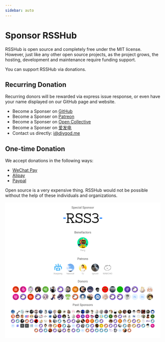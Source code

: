 ```yaml
---
sidebar: auto
---
```


# Sponsor RSSHub

RSSHub is open source and completely free under the MIT license. However, just like any other open source projects, as the project grows, the hosting, development and maintenance require funding support.

You can support RSSHub via donations.

## Recurring Donation

Recurring donors will be rewarded via express issue response, or even have your name displayed on our GitHub page and website.

-   Become a Sponser on [GitHub](https://github.com/sponsors/DIYgod)
-   Become a Sponser on [Patreon](https://www.patreon.com/DIYgod)
-   Become a Sponser on [Open Collective](https://opencollective.com/rsshub)
-   Become a Sponser on [爱发电](https://afdian.net/@diygod)
-   Contact us directly: [i@diygod.me](mailto:i@diygod.me)

## One-time Donation

We accept donations in the following ways:

-   [WeChat Pay](https://archive.diygod.me/images/wx.jpg)
-   [Alipay](https://archive.diygod.me/images/zfb.jpg)
-   [Paypal](https://www.paypal.me/DIYgod)

Open source is a very expensive thing. RSSHub would not be possible without the help of these individuals and organizations.

<p align="center">
  <a href="https://github.com/DIYgod/sponsors">
    <img src="https://raw.githubusercontent.com/DIYgod/sponsors/main/sponsors.wide.svg" />
  </a>
</p>
